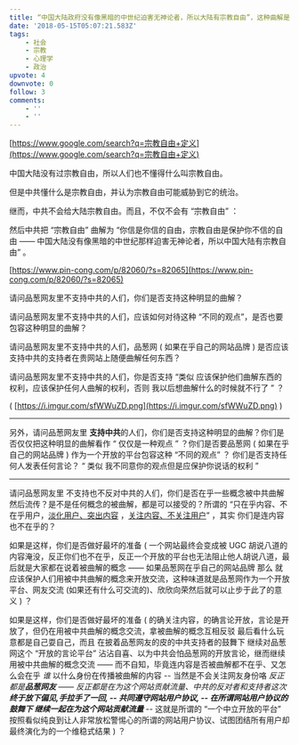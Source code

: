 ```yaml
---
title: “中国大陆政府没有像黑暗的中世纪迫害无神论者，所以大陆有宗教自由”，这种曲解是否为中共支持者的发言？
date: '2018-05-15T05:07:21.583Z'
tags:
    - 社会
    - 宗教
    - 心理学
    - 政治
upvote: 4
downvote: 0
follow: 3
comments:
    - ''
    - ''
---
```


[https://www.google.com/search?q=宗教自由+定义](https://www.google.com/search?q=宗教自由+定义)

中国大陆没有过宗教自由，所以人们也不懂得什么叫宗教自由。

但是中共懂什么是宗教自由，并认为宗教自由可能威胁到它的统治。

继而，中共不会给大陆宗教自由。而且，不仅不会有 “宗教自由” ：  

然后中共把 “宗教自由” 曲解为 “你信是你信的自由，宗教自由是保护你不信的自由 —— 中国大陆没有像黑暗的中世纪那样迫害无神论者，所以中国大陆有宗教自由” 。  

[https://www.pin-cong.com/p/82060/?s=82065](https://www.pin-cong.com/p/82060/?s=82065)

请问品葱网友里不支持中共的人们，你们是否支持这种明显的曲解？

请问品葱网友里不支持中共的人们，应该如何对待这种 “不同的观点”，是否也要包容这种明显的曲解？

请问品葱网友里不支持中共的人们，品葱网 ( 如果在乎自己的网站品牌 ) 是否应该支持中共的支持者在贵网站上随便曲解任何东西？

请问品葱网友里不支持中共的人们，你是否支持 “类似 应该保护他们曲解东西的权利，应该保护任何人曲解的权利，否则 我以后想曲解什么的时候就不行了 ” ？  

( [https://i.imgur.com/sfWWuZD.png](https://i.imgur.com/sfWWuZD.png) )

---

另外，请问品葱网友里 **支持中共**的人们，你们是否支持这种明显的曲解？你们是否仅仅把这种明显的曲解看作 “ 仅仅是一种观点 ” ？你们是否要品葱网 ( 如果在乎自己的网站品牌 ) 作为一个开放的平台包容这种 “不同的观点” ？ 你们是否支持任何人发表任何言论？ “ 类似 我不同意你的观点但是应保护你说话的权利 ”

---

请问品葱网友里 不支持也不反对中共的人们，你们是否在乎一些概念被中共曲解然后流传？是不是任何概念的被曲解，都是可以接受的？所谓的 “只在乎内容、不在乎用户，[淡化用户、突出内容](https://www.pin-cong.com/p/61666/?s=73936) ，[关注内容、不关注用户](https://www.pin-cong.com/p/33973/?s=33987)” ，其实 你们是连内容也不在乎的？

如果是这样，你们是否做好最坏的准备 ( 一个网站最终会变成被 UGC 胡说八道的内容淹没，反正你们也不在乎，反正一个开放的平台也无法阻止他人胡说八道，最后就是大家都在说着被曲解的概念 —— 如果品葱网在乎自己的网站品牌 那么 就应该保护人们用被中共曲解的概念来开放交流，这种味道就是品葱网作为一个开放平台、网友交流 (如果还有什么可交流的)、欣欣向荣然后就可以止步于此了的意义 ) ？

如果是这样，你们是否做好最坏的准备 ( 的确关注内容，的确言论开放，言论是开放了，但仍在用被中共曲解的概念交流，拿被曲解的概念互相反驳 最后看什么玩意都是自己耍自己，而且 在披着品葱网友的皮的中共支持者的鼓舞下 继续对品葱网这个 “开放的言论平台” 沾沾自喜、以为中共会怕品葱网的开放言论，继而继续用被中共曲解的概念交流 —— 而不自知，毕竟连内容是否被曲解都不在乎、又怎么会在乎 *谁* 以什么身份在传播被曲解的内容 -- 当然是不会关注网友身份咯 *反正都是**品葱网友** —— 反正都是在为这个网站贡献流量、中共的反对者和支持者这次**终于放下偏见,手拉手了一回, -- 共同遵守网站用户协议, -- 在所谓网站用户协议的鼓舞下 继续一起在为这个网站贡献流量*** -- 这就是所谓的 “一个中立开放的平台” 按照看似纯良到让人非常放松警惕心的所谓的网站用户协议、试图团结所有用户却最终演化为的一个维稳式结果 ) ？
